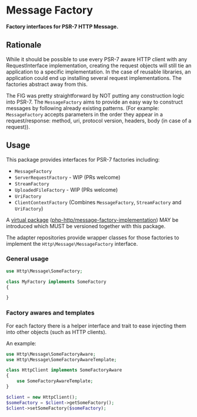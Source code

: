 # Message Factory

**Factory interfaces for PSR-7 HTTP Message.**


## Rationale

While it should be possible to use every PSR-7 aware HTTP client with any RequestInterface implementation, creating the request objects will still tie an application to a specific implementation. In the case of reusable libraries, an application could end up installing several request implementations. The factories abstract away from this.

The FIG was pretty straightforward by NOT putting any construction logic into PSR-7. The `MessageFactory` aims to provide an easy way to construct messages by following already existing patterns. (For example: `MessageFactory` accepts parameters in the order they appear in a request/response: method, uri, protocol version, headers, body (in case of a request)).


## Usage

This package provides interfaces for PSR-7 factories including:

- `MessageFactory`
- `ServerRequestFactory` - WIP (PRs welcome)
- `StreamFactory`
- `UploadedFileFactory` - WIP (PRs welcome)
- `UriFactory`
- `ClientContextFactory` (Combines `MessageFactory`, `StreamFactory` and `UriFactory`)


A [virtual package](virtual-package.md) ([php-http/message-factory-implementation](https://packagist.org/providers/php-http/message-factory-implementation)) MAY be introduced which MUST be versioned together with this package.

The adapter repositories provide wrapper classes for those factories to implement the `Http\Message\MessageFactory` interface.

### General usage

``` php
use Http\Message\SomeFactory;

class MyFactory implements SomeFactory
{

}
```


### Factory awares and templates

For each factory there is a helper interface and trait to ease injecting them into other objects (such as HTTP clients).

An example:

``` php
use Http\Message\SomeFactoryAware;
use Http\Message\SomeFactoryAwareTemplate;

class HttpClient implements SomeFactoryAware
{
    use SomeFactoryAwareTemplate;
}

$client = new HttpClient();
$someFactory = $client->getSomeFactory();
$client->setSomeFactory($someFactory);
```
